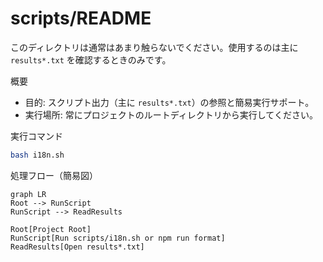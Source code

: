 # scripts/README

このディレクトリは通常はあまり触らないでください。使用するのは主に `results*.txt` を確認するときのみです。

概要
- 目的: スクリプト出力（主に `results*.txt`）の参照と簡易実行サポート。
- 実行場所: 常にプロジェクトのルートディレクトリから実行してください。

実行コマンド
```bash
bash i18n.sh
```

処理フロー（簡易図）
```mermaid
graph LR
Root --> RunScript
RunScript --> ReadResults

Root[Project Root]
RunScript[Run scripts/i18n.sh or npm run format]
ReadResults[Open results*.txt]
```
